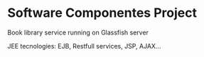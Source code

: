 # Software Componentes Project

Book library service running on Glassfish server

JEE tecnologies: EJB, Restfull services, JSP, AJAX...
